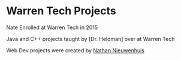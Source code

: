 # Warren Tech Projects

Nate Enrolled at Warren Tech in 2015

Java and C++ projects taught by [Dr. Heldman] over at Warren Tech

Web Dev projects were created by [Nathan Nieuwenhuis](https://github.com/MilitantMario)
